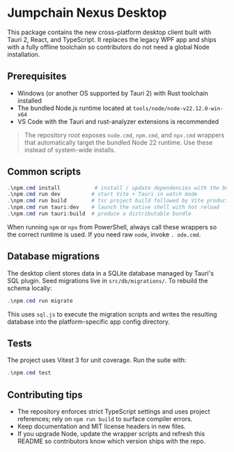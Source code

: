# Jumpchain Nexus Desktop

This package contains the new cross-platform desktop client built with Tauri 2, React, and TypeScript. It replaces the legacy WPF app and ships with a fully offline toolchain so contributors do not need a global Node installation.

## Prerequisites

- Windows (or another OS supported by Tauri 2) with Rust toolchain installed
- The bundled Node.js runtime located at `tools/node/node-v22.12.0-win-x64`
- VS Code with the Tauri and rust-analyzer extensions is recommended

> The repository root exposes `node.cmd`, `npm.cmd`, and `npx.cmd` wrappers that automatically target the bundled Node 22 runtime. Use these instead of system-wide installs.

## Common scripts

```powershell
.\npm.cmd install           # install / update dependencies with the bundled Node
.\npm.cmd run dev          # start Vite + Tauri in watch mode
.\npm.cmd run build        # tsc project build followed by Vite production build
.\npm.cmd run tauri:dev    # launch the native shell with hot reload
.\npm.cmd run tauri:build  # produce a distributable bundle
```

When running `npm` or `npx` from PowerShell, always call these wrappers so the correct runtime is used. If you need raw `node`, invoke `.
ode.cmd`.

## Database migrations

The desktop client stores data in a SQLite database managed by Tauri's SQL plugin. Seed migrations live in `src/db/migrations/`. To rebuild the schema locally:

```powershell
.\npm.cmd run migrate
```

This uses `sql.js` to execute the migration scripts and writes the resulting database into the platform-specific app config directory.

## Tests

The project uses Vitest 3 for unit coverage. Run the suite with:

```powershell
.\npm.cmd test
```

## Contributing tips

- The repository enforces strict TypeScript settings and uses project references; rely on `npm run build` to surface compiler errors.
- Keep documentation and MIT license headers in new files.
- If you upgrade Node, update the wrapper scripts and refresh this README so contributors know which version ships with the repo.
